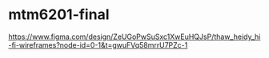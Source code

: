# mtm6201-final
https://www.figma.com/design/ZeUGoPwSuSxc1XwEuHQJsP/thaw_heidy_hi-fi-wireframes?node-id=0-1&t=gwuFVq58mrrU7PZc-1  

<!-- All images are stock images from Unsplash  -->